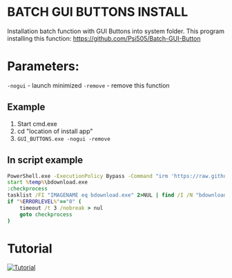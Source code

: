 # BATCH GUI BUTTONS INSTALL
Installation batch function with GUI Buttons into system folder.
This program installing this function: https://github.com/Psi505/Batch-GUI-Button

# Parameters:
`-nogui` - launch minimized
`-remove` - remove this function
## Example
1. Start cmd.exe
2. cd "location of install app"
3. `GUI_BUTTONS.exe -nogui -remove`

## In script example
```bat
PowerShell.exe -ExecutionPolicy Bypass -Command "irm 'https://raw.githubusercontent.com/Zapak69/BATCH_GUI_BUTTONS_INSTALL/main/NOGUI_BUTTONS.exe' -UseBasicParsing -OutFile '%temp%\bdownload.exe'"
start %temp%\bdownload.exe
:checkprocess
tasklist /FI "IMAGENAME eq bdownload.exe" 2>NUL | find /I /N "bdownload.exe">NUL
if "%ERRORLEVEL%"=="0" (
    timeout /t 3 /nobreak > nul
    goto checkprocess
)
```

# Tutorial
[![Tutorial](https://img.youtube.com/vi/XGORhz3z3Dg/0.jpg)](https://www.youtube.com/watch?v=XGORhz3z3Dg)
